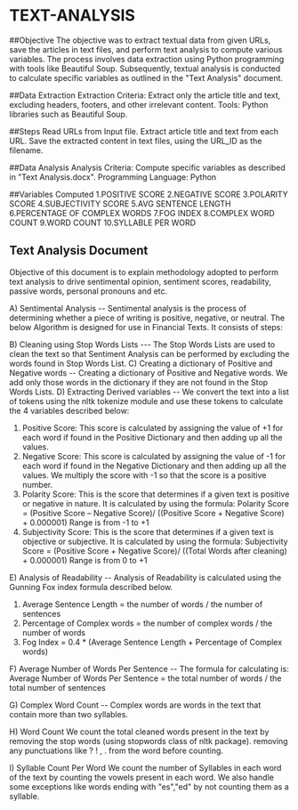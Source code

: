 # TEXT-ANALYSIS

##Objective
The objective was to extract textual data from given URLs, save the articles in text files, and perform text analysis to compute various variables. The process involves data extraction using Python programming with tools like Beautiful Soup.  Subsequently, textual analysis is conducted to calculate specific variables as outlined in the "Text Analysis" document.

##Data Extraction
Extraction Criteria: Extract only the article title and text, excluding headers, footers, and other irrelevant content.
Tools: Python libraries such as Beautiful Soup.

##Steps
Read URLs from Input file.
Extract article title and text from each URL.
Save the extracted content in text files, using the URL_ID as the filename.

##Data Analysis
Analysis Criteria: Compute specific variables as described in "Text Analysis.docx".
Programming Language: Python

##Variables Computed
1.POSITIVE SCORE
2.NEGATIVE SCORE
3.POLARITY SCORE
4.SUBJECTIVITY SCORE
5.AVG SENTENCE LENGTH
6.PERCENTAGE OF COMPLEX WORDS
7.FOG INDEX
8.COMPLEX WORD COUNT
9.WORD COUNT
10.SYLLABLE PER WORD

## Text Analysis Document

Objective of this document is to explain methodology adopted to perform text analysis to drive sentimental opinion, sentiment scores, readability, passive words, personal pronouns and etc.

A) Sentimental Analysis
-- Sentimental analysis is the process of determining whether a piece of writing is positive, negative, or neutral. The below Algorithm is designed for use in Financial Texts. It consists of steps:

B) Cleaning using Stop Words Lists
--- The Stop Words Lists are used to clean the text so that Sentiment Analysis can be performed by excluding the words found in Stop Words List. 
C) Creating a dictionary of Positive and Negative words
--  Creating a dictionary of Positive and Negative words. We add only those words in the dictionary if they are not found in the Stop Words Lists. 
D) Extracting Derived variables
-- We convert the text into a list of tokens using the nltk tokenize module and use these tokens to calculate the 4 variables described below:
1. Positive Score: This score is calculated by assigning the value of +1 for each word if found in the Positive Dictionary and then adding up all the values.
2. Negative Score: This score is calculated by assigning the value of -1 for each word if found in the Negative Dictionary and then adding up all the values.
   We multiply the score with -1 so that the score is a positive number.
3. Polarity Score: This is the score that determines if a given text is positive or negative in nature. It is calculated by using the formula: 
     Polarity Score = (Positive Score – Negative Score)/ ((Positive Score + Negative Score) + 0.000001)
     Range is from -1 to +1
4. Subjectivity Score: This is the score that determines if a given text is objective or subjective. It is calculated by using the formula: 
   Subjectivity Score = (Positive Score + Negative Score)/ ((Total Words after cleaning) + 0.000001)
   Range is from 0 to +1

E) Analysis of Readability
-- Analysis of Readability is calculated using the Gunning Fox index formula described below.
1. Average Sentence Length = the number of words / the number of sentences
2. Percentage of Complex words = the number of complex words / the number of words 
3. Fog Index = 0.4 * (Average Sentence Length + Percentage of Complex words)

F) Average Number of Words Per Sentence
-- The formula for calculating is:
   Average Number of Words Per Sentence = the total number of words / the total number of sentences

G) Complex Word Count
-- Complex words are words in the text that contain more than two syllables.

H) Word Count
We count the total cleaned words present in the text by 
removing the stop words (using stopwords class of nltk package).
removing any punctuations like ? ! , . from the word before counting.

I) Syllable Count Per Word
We count the number of Syllables in each word of the text by counting the vowels present in each word. We also handle some exceptions like words ending with "es","ed" by not counting them as a syllable.

